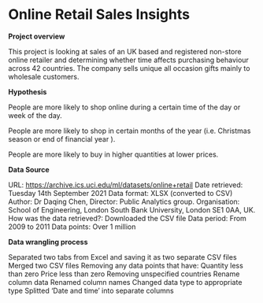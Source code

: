 # Online Retail Sales Insights

**Project overview**

This project is looking at sales of an UK based and registered non-store online retailer and determining whether time affects purchasing behaviour across 42 countries. The company sells unique all occasion gifts mainly to wholesale customers.

**Hypothesis**

People are more likely to shop online during a certain time of the day or week of the day.

People are more likely to shop in certain months of the year (i.e. Christmas season or end of financial year ).

People are more likely to buy in higher quantities at lower prices. 

**Data Source**

URL: https://archive.ics.uci.edu/ml/datasets/online+retail
Date retrieved: Tuesday 14th September 2021
Data format: XLSX (converted to CSV)
Author: Dr Daqing Chen, Director: Public Analytics group.
Organisation:  School of Engineering, London South Bank University, London SE1 0AA, UK.
How was the data retrieved?: Downloaded the CSV file
Data period: From 2009 to 2011
Data points: Over 1 million

**Data wrangling process**

Separated two tabs from Excel and saving it as two separate CSV files
Merged two CSV files
Removing any data points that have:
 Quantity less than zero
 Price less than zero
Removing unspecified countries
Rename column data
Renamed column names
Changed data type to appropriate type
Splitted ‘Date and time’ into separate columns
